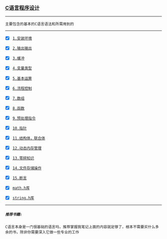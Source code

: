 ### <a href="#top" id="top"> C语言程序设计 </a>
-----
`主要包含的基本的C语言语法和所需用到的`

----

- [x] [`1.安装环境`](./1.Installation-environment.md)
- [x] [`2.输出输出`](./2.input.output.md)
- [x] [`3.缓冲`](./3.buffer.md)
- [x] [`4.变量类型`](./4.variables--datatypes.md)
- [x] [`5.基本运算`](./5.arithmetic.md)
- [x] [`6.流程控制`](./6.cyclic-selective.md)
- [x] [`7.数组`](./7.array.md)
- [x] [`8.函数`](./8.function.md)
- [x] [`9.预处理指令`](./9.preprocessor-directives.md)
- [x] [`10.指针`](./10.pointer.md)
- [x] [`11.结构体，联合体`](./11.struct.md)
- [x] [`12.动态内存管理`](./12.dynamic-memory-management.md)
- [x] [`13.零碎知识`](./13.importantce.md)
- [x] [`14.文件存储操作`](./14.file.md)
- [x] [`15.断言`](./15.assert.md)
- [x] [`math.h库`](./.h.math.md 	)
- [x] [`string.h库`](./.h.string.md)

 

 ----
 ##### **`推荐书籍:`**

 `C语言本身是一门很基础的语言吗，推荐掌握我笔记上面的内容就足够了，根本不需要买什么多余的书，除非你需要深入它做一些专业的工作`
 
